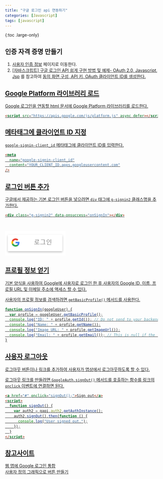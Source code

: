 ```yaml
---
title: "구글 로그인 api 연동하기"
categories: [Javascript]
tags: [javascript]
---
```


{:toc .large-only}

## 인증 자격 증명 만들기

1. [사용자 인증 정보](https://console.developers.google.com/apis/credentials) 페이지로 이동한다.
1. [[자바스크립트] 구글 로그인 API 쉽게 구현 방법 및 예제- OAuth 2.0, Javascript, Jsp](https://tyrannocoding.tistory.com/51) 를 참고하여 <u>동의 화면 구성, API 키, OAuth 클라이언트 ID를 생성한다.

## Google Platform 라이브러리 로드

Google 로그인을 연동할 html 문서에 Google Platform 라이브러리를 로드한다.

```html
<script src="https://apis.google.com/js/platform.js" async defer></script>
```

## 메타태그에 클라이언트 ID 지정

`google-signin-client_id` 메타태그에 클라이언트 ID를 입력한다.

```html
<meta
  name="google-signin-client_id"
  content="YOUR_CLIENT_ID.apps.googleusercontent.com"
/>
```

## 로그인 버튼 추가

구글에서 제공하는 기본 로그인 버튼을 넣으려면 `div` 태그에 `g-signin2` 클래스명을 추가한다.

```html
<div class="g-signin2" data-onsuccess="onSignIn"></div>
```

<img src="/assets/img/blog/2021-11-26-google-people-api.png" style="margin-top:30px">

## 프로필 정보 얻기

기본 양식을 사용하여 Google에 사용자로 로그인 한 후 사용자의 Google ID, 이름, 프로필 URL 및 이메일 주소에 액세스 할 수 있다.

사용자의 프로필 정보를 검색하려면 `getBasicProfile()` 메서드를 사용한다.

```js
function onSignIn(googleUser) {
  var profile = googleUser.getBasicProfile();
  console.log("ID: " + profile.getId()); // Do not send to your backend! Use an ID token instead.
  console.log("Name: " + profile.getName());
  console.log("Image URL: " + profile.getImageUrl());
  console.log("Email: " + profile.getEmail()); // This is null if the 'email' scope is not present.
}
```

## 사용자 로그아웃

로그아웃 버튼이나 링크를 추가하여 사용자가 앱상에서 로그아웃하도록 할 수 있다.

로그아웃 링크를 만들려면 `GoogleAuth.signOut()` 메서드를 호출하는 함수를 링크의 `onclick` 이벤트에 연결하면 된다.

```html
<a href="#" onclick="signOut();">Sign out</a>
<script>
  function signOut() {
    var auth2 = gapi.auth2.getAuthInstance();
    auth2.signOut().then(function () {
      console.log("User signed out.");
    });
  }
</script>
```

## 참고사이트

[웹 앱에 Google 로그인 통합](https://developers.google.com/identity/sign-in/web/sign-in)<br/>
[사용자 정의 그래픽으로 버튼 만들기](https://developers.google.com/identity/sign-in/web/build-button#building_a_button_with_a_custom_graphic)

